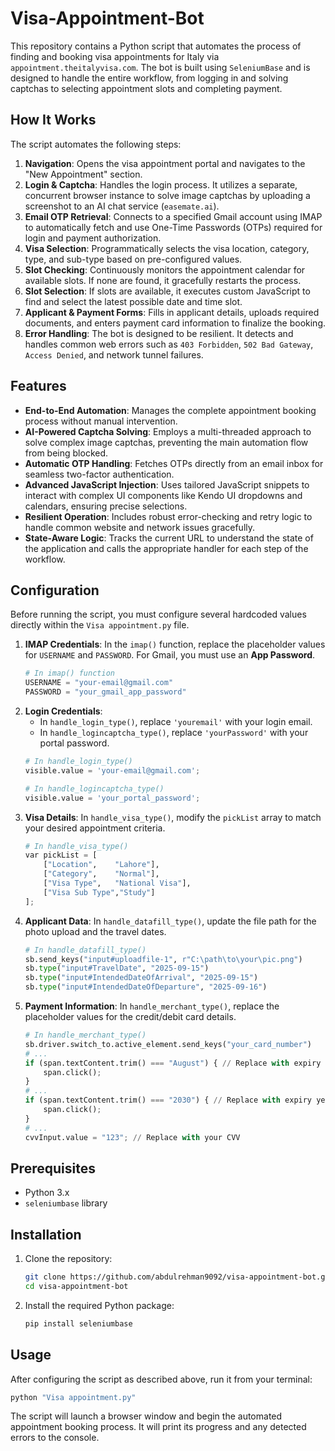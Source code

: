 # Visa-Appointment-Bot

This repository contains a Python script that automates the process of finding and booking visa appointments for Italy via `appointment.theitalyvisa.com`. The bot is built using `SeleniumBase` and is designed to handle the entire workflow, from logging in and solving captchas to selecting appointment slots and completing payment.

## How It Works

The script automates the following steps:
1.  **Navigation**: Opens the visa appointment portal and navigates to the "New Appointment" section.
2.  **Login & Captcha**: Handles the login process. It utilizes a separate, concurrent browser instance to solve image captchas by uploading a screenshot to an AI chat service (`easemate.ai`).
3.  **Email OTP Retrieval**: Connects to a specified Gmail account using IMAP to automatically fetch and use One-Time Passwords (OTPs) required for login and payment authorization.
4.  **Visa Selection**: Programmatically selects the visa location, category, type, and sub-type based on pre-configured values.
5.  **Slot Checking**: Continuously monitors the appointment calendar for available slots. If none are found, it gracefully restarts the process.
6.  **Slot Selection**: If slots are available, it executes custom JavaScript to find and select the latest possible date and time slot.
7.  **Applicant & Payment Forms**: Fills in applicant details, uploads required documents, and enters payment card information to finalize the booking.
8.  **Error Handling**: The bot is designed to be resilient. It detects and handles common web errors such as `403 Forbidden`, `502 Bad Gateway`, `Access Denied`, and network tunnel failures.

## Features

-   **End-to-End Automation**: Manages the complete appointment booking process without manual intervention.
-   **AI-Powered Captcha Solving**: Employs a multi-threaded approach to solve complex image captchas, preventing the main automation flow from being blocked.
-   **Automatic OTP Handling**: Fetches OTPs directly from an email inbox for seamless two-factor authentication.
-   **Advanced JavaScript Injection**: Uses tailored JavaScript snippets to interact with complex UI components like Kendo UI dropdowns and calendars, ensuring precise selections.
-   **Resilient Operation**: Includes robust error-checking and retry logic to handle common website and network issues gracefully.
-   **State-Aware Logic**: Tracks the current URL to understand the state of the application and calls the appropriate handler for each step of the workflow.

## Configuration

Before running the script, you must configure several hardcoded values directly within the `Visa appointment.py` file.

1.  **IMAP Credentials**: In the `imap()` function, replace the placeholder values for `USERNAME` and `PASSWORD`. For Gmail, you must use an **App Password**.
    ```python
    # In imap() function
    USERNAME = "your-email@gmail.com"
    PASSWORD = "your_gmail_app_password"
    ```
2.  **Login Credentials**:
    - In `handle_login_type()`, replace `'youremail'` with your login email.
    - In `handle_logincaptcha_type()`, replace `'yourPassword'` with your portal password.
    ```python
    # In handle_login_type()
    visible.value = 'your-email@gmail.com';

    # In handle_logincaptcha_type()
    visible.value = 'your_portal_password';
    ```
3.  **Visa Details**: In `handle_visa_type()`, modify the `pickList` array to match your desired appointment criteria.
    ```python
    # In handle_visa_type()
    var pickList = [
        ["Location",    "Lahore"],
        ["Category",    "Normal"],
        ["Visa Type",   "National Visa"],
        ["Visa Sub Type","Study"]
    ];
    ```
4.  **Applicant Data**: In `handle_datafill_type()`, update the file path for the photo upload and the travel dates.
    ```python
    # In handle_datafill_type()
    sb.send_keys("input#uploadfile-1", r"C:\path\to\your\pic.png")
    sb.type("input#TravelDate", "2025-09-15")
    sb.type("input#IntendedDateOfArrival", "2025-09-15")
    sb.type("input#IntendedDateOfDeparture", "2025-09-16")
    ```
5.  **Payment Information**: In `handle_merchant_type()`, replace the placeholder values for the credit/debit card details.
    ```python
    # In handle_merchant_type()
    sb.driver.switch_to.active_element.send_keys("your_card_number")
    # ...
    if (span.textContent.trim() === "August") { // Replace with expiry month
        span.click();
    }
    # ...
    if (span.textContent.trim() === "2030") { // Replace with expiry year
        span.click();
    }
    # ...
    cvvInput.value = "123"; // Replace with your CVV
    ```

## Prerequisites

-   Python 3.x
-   `seleniumbase` library

## Installation

1.  Clone the repository:
    ```sh
    git clone https://github.com/abdulrehman9092/visa-appointment-bot.git
    cd visa-appointment-bot
    ```

2.  Install the required Python package:
    ```sh
    pip install seleniumbase
    ```

## Usage

After configuring the script as described above, run it from your terminal:
```sh
python "Visa appointment.py"
```
The script will launch a browser window and begin the automated appointment booking process. It will print its progress and any detected errors to the console.
